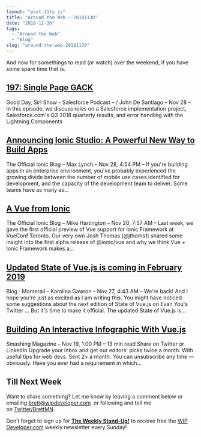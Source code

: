```yaml
---
layout: "post.11ty.js"
title: "Around the Web – 20181130"
date: "2018-11-30"
tags: 
  - "Around the Web"
  - "Blog"
slug: "around-the-web-20181130"
---
```


And now for somethings to read (or watch) over the weekend, if you have some spare time that is.

## [197: Single Page GACK](https://www.gooddaysirpodcast.com/podcast/2018/11/28/197-single-page-gack)

Good Day, Sir! Show - Salesforce Podcast – / John De Santiago – Nov 28 – In this episode, we discuss roles on a Salesforce implementation project, Salesforce.com's Q3 2018 quarterly results, and error handling with the Lightning Components

## [Announcing Ionic Studio: A Powerful New Way to Build Apps](https://blog.ionicframework.com/announcing-ionic-studio-a-powerful-new-way-to-build-apps/)

The Official Ionic Blog – Max Lynch – Nov 28, 4:54 PM – If you're building apps in an enterprise environment, you've probably experienced the growing divide between the number of mobile use cases identified for development, and the capacity of the development team to deliver. Some teams have as many as…

## [A Vue from Ionic](https://blog.ionicframework.com/a-vue-from-ionic/)

The Official Ionic Blog – Mike Hartington – Nov 20, 7:57 AM – Last week, we gave the first official preview of Vue support for Ionic Framework at VueConf Toronto. Our very own Josh Thomas (@jthoms1) shared some insight into the first alpha release of @ionic/vue and why we think Vue + Ionic Framework makes a…

## [Updated State of Vue.js is coming in February 2019](https://www.monterail.com/blog/updated-state-of-vuejs)

Blog · Monterail – Karolina Gawron – Nov 27, 4:43 AM – We're back! And I hope you're just as excited as I am writing this. You might have noticed some suggestions about the next edition of State of Vue.js on Evan You's Twitter … But it's time to make it official. The updated State of Vue.js is…

## [Building An Interactive Infographic With Vue.js](https://www.smashingmagazine.com/2018/11/interactive-infographic-vue-js/)

Smashing Magazine – Nov 19, 1:00 PM – 13 min read Share on Twitter or LinkedIn Upgrade your inbox and get our editors' picks twice a month. With useful tips for web devs. Sent 2× a month. You can unsubscribe any time — obviously. Have you ever had a requirement in which…

## Till Next Week

Want to share something? Let me know by leaving a comment below or emailing [brett@wipdeveloper.com](mailto:brett@wipdeveloper.com)  or following and tell me on [Twitter/BrettMN](https://twitter.com/BrettMN).

Don’t forget to sign up for **[The Weekly Stand-Up!](https://wipdeveloper.wpcomstaging.com/newsletter/)** to receive free the [WIP Developer.com](https://wipdeveloper.wpcomstaging.com/) weekly newsletter every Sunday!
